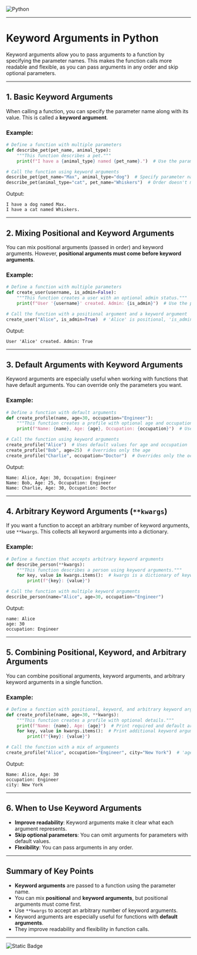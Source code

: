 ![Python](https://img.shields.io/badge/Python-FFD43B?style=for-the-badge&logo=python&logoColor=blue)

---

# Keyword Arguments in Python

Keyword arguments allow you to pass arguments to a function by specifying the parameter names. This makes the function calls more readable and flexible, as you can pass arguments in any order and skip optional parameters.

---

## 1. Basic Keyword Arguments

When calling a function, you can specify the parameter name along with its value. This is called a **keyword argument**.

### Example:
```python
# Define a function with multiple parameters
def describe_pet(pet_name, animal_type):
    """This function describes a pet."""
    print(f"I have a {animal_type} named {pet_name}.")  # Use the parameters

# Call the function using keyword arguments
describe_pet(pet_name="Max", animal_type="dog")  # Specify parameter names
describe_pet(animal_type="cat", pet_name="Whiskers")  # Order doesn't matter
```

Output:
```
I have a dog named Max.
I have a cat named Whiskers.
```

---

## 2. Mixing Positional and Keyword Arguments

You can mix positional arguments (passed in order) and keyword arguments. However, **positional arguments must come before keyword arguments**.

### Example:
```python
# Define a function with multiple parameters
def create_user(username, is_admin=False):
    """This function creates a user with an optional admin status."""
    print(f"User '{username}' created. Admin: {is_admin}")  # Use the parameters

# Call the function with a positional argument and a keyword argument
create_user("Alice", is_admin=True)  # 'Alice' is positional, 'is_admin' is keyword
```

Output:
```
User 'Alice' created. Admin: True
```

---

## 3. Default Arguments with Keyword Arguments

Keyword arguments are especially useful when working with functions that have default arguments. You can override only the parameters you want.

### Example:
```python
# Define a function with default arguments
def create_profile(name, age=30, occupation="Engineer"):
    """This function creates a profile with optional age and occupation."""
    print(f"Name: {name}, Age: {age}, Occupation: {occupation}")  # Use the parameters

# Call the function using keyword arguments
create_profile("Alice")  # Uses default values for age and occupation
create_profile("Bob", age=25)  # Overrides only the age
create_profile("Charlie", occupation="Doctor")  # Overrides only the occupation
```

Output:
```
Name: Alice, Age: 30, Occupation: Engineer
Name: Bob, Age: 25, Occupation: Engineer
Name: Charlie, Age: 30, Occupation: Doctor
```

---

## 4. Arbitrary Keyword Arguments (`**kwargs`)

If you want a function to accept an arbitrary number of keyword arguments, use `**kwargs`. This collects all keyword arguments into a dictionary.

### Example:
```python
# Define a function that accepts arbitrary keyword arguments
def describe_person(**kwargs):
    """This function describes a person using keyword arguments."""
    for key, value in kwargs.items():  # kwargs is a dictionary of keyword arguments
        print(f"{key}: {value}")

# Call the function with multiple keyword arguments
describe_person(name="Alice", age=30, occupation="Engineer")
```

Output:
```
name: Alice
age: 30
occupation: Engineer
```

---

## 5. Combining Positional, Keyword, and Arbitrary Arguments

You can combine positional arguments, keyword arguments, and arbitrary keyword arguments in a single function.

### Example:
```python
# Define a function with positional, keyword, and arbitrary keyword arguments
def create_profile(name, age=30, **kwargs):
    """This function creates a profile with optional details."""
    print(f"Name: {name}, Age: {age}")  # Print required and default arguments
    for key, value in kwargs.items():  # Print additional keyword arguments
        print(f"{key}: {value}")

# Call the function with a mix of arguments
create_profile("Alice", occupation="Engineer", city="New York")  # 'age' uses default value
```

Output:
```
Name: Alice, Age: 30
occupation: Engineer
city: New York
```

---

## 6. When to Use Keyword Arguments

- **Improve readability**: Keyword arguments make it clear what each argument represents.
- **Skip optional parameters**: You can omit arguments for parameters with default values.
- **Flexibility**: You can pass arguments in any order.

---

## Summary of Key Points

- **Keyword arguments** are passed to a function using the parameter name.
- You can mix **positional** and **keyword arguments**, but positional arguments must come first.
- Use `**kwargs` to accept an arbitrary number of keyword arguments.
- Keyword arguments are especially useful for functions with **default arguments**.
- They improve readability and flexibility in function calls.

---

![Static Badge](https://img.shields.io/badge/Aditya%20Kumar-black?style=for-the-badge&logo=atlasos&logoColor=%23ffffff)